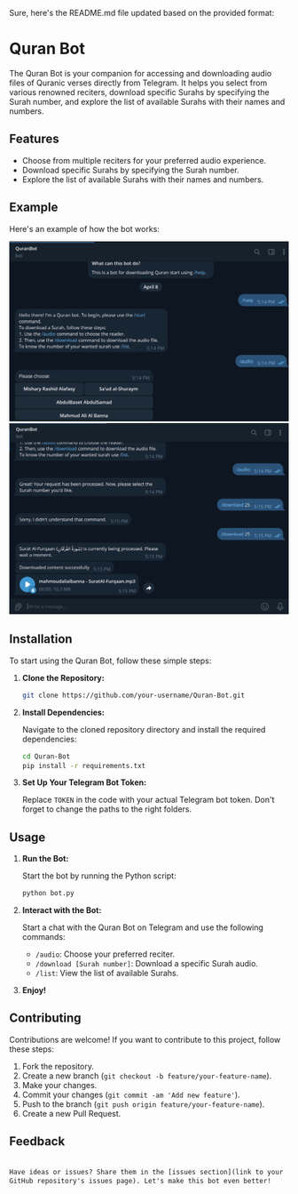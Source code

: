 Sure, here's the README.md file updated based on the provided format:

# Quran Bot

The Quran Bot is your companion for accessing and downloading audio files of Quranic verses directly from Telegram. It helps you select from various renowned reciters, download specific Surahs by specifying the Surah number, and explore the list of available Surahs with their names and numbers.

## Features

- Choose from multiple reciters for your preferred audio experience.
- Download specific Surahs by specifying the Surah number.
- Explore the list of available Surahs with their names and numbers.

## Example

Here's an example of how the bot works:

![Example](1.png)
![Example](2.png)

## Installation

To start using the Quran Bot, follow these simple steps:

1. **Clone the Repository:**

   ```bash
   git clone https://github.com/your-username/Quran-Bot.git
   ```

2. **Install Dependencies:**

   Navigate to the cloned repository directory and install the required dependencies:

   ```bash
   cd Quran-Bot
   pip install -r requirements.txt
   ```

3. **Set Up Your Telegram Bot Token:**

   Replace `TOKEN` in the code with your actual Telegram bot token. Don't forget to change the paths to the right folders.

## Usage

1. **Run the Bot:**

   Start the bot by running the Python script:

   ```bash
   python bot.py
   ```

2. **Interact with the Bot:**

   Start a chat with the Quran Bot on Telegram and use the following commands:
   
   - `/audio`: Choose your preferred reciter.
   - `/download [Surah number]`: Download a specific Surah audio.
   - `/list`: View the list of available Surahs.

3. **Enjoy!**

## Contributing

Contributions are welcome! If you want to contribute to this project, follow these steps:

1. Fork the repository.
2. Create a new branch (`git checkout -b feature/your-feature-name`).
3. Make your changes.
4. Commit your changes (`git commit -am 'Add new feature'`).
5. Push to the branch (`git push origin feature/your-feature-name`).
6. Create a new Pull Request.

## Feedback
``` 

Have ideas or issues? Share them in the [issues section](link to your GitHub repository's issues page). Let's make this bot even better!
